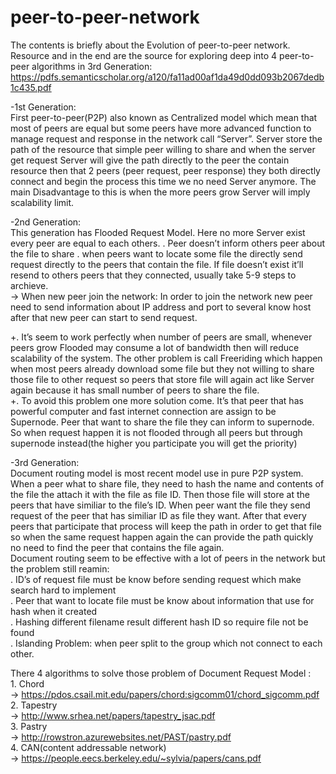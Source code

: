 # peer-to-peer-network
  The contents is briefly about the Evolution of peer-to-peer network. Resource and in the end are the source for exploring deep into 4 peer-to-peer algorithms in 3rd Generation: https://pdfs.semanticscholar.org/a120/fa11ad00af1da49d0dd093b2067dedb1c435.pdf

-1st Generation:  
  First peer-to-peer(P2P) also known as Centralized model which mean that most of peers are equal but some peers have more advanced function to manage request and response in the network call “Server”. Server store the path of the resource that simple peer willing to share and when the server get request Server will give the path directly to the peer the contain resource then that 2 peers (peer request, peer response) they both directly connect and begin the process this time we no need Server anymore. The main Disadvantage to this is when the more peers grow Server will imply scalability limit.

-2nd Generation:  
  This generation has Flooded Request Model. Here no more Server exist every peer are equal to each others.
. Peer doesn’t inform others peer about the file to share
. when peers want to locate some file the directly send request directly to the peers that contain the file. If file doesn’t exist it’ll resend to others peers that they connected, usually take 5-9 steps to archieve.  
-> When new peer join the network: In order to join the network new peer need to send information about IP address and port to several know host after that new peer can start to send request.

+. It’s seem to work perfectly when number of peers are small, whenever peers grow Flooded may consume a lot of bandwidth then will reduce scalability of the system. The other problem is call Freeriding which happen when most peers already download some file but they not willing to share those file to other request so peers that store file will again act like Server again because it has small number of peers to share the file.  
+. To avoid this problem one more solution come. It’s that peer that has powerful computer and fast internet connection are assign to be Supernode. Peer that want to share the file they can inform to supernode. So when request happen it is not flooded through all peers but through supernode instead(the higher you participate you will get the priority)

-3rd Generation:  
   Document routing model is most recent model use in pure P2P system. When a peer what to share file, they need to hash the name and contents of the file the attach it with the file as file ID. Then those file will store at the peers that have similiar to the file’s ID. When peer want the file they send request of the peer that has similiar ID as file they want. After that every peers that participate that process will keep the path in order to get that file so when the same request happen again the can provide the path quickly no need to find the peer that contains the file again.  
Document routing seem to be effective with a lot of peers in the network but the problem still reamin:  
. ID’s of request file must be know before sending request which make search hard to implement  
. Peer that want to locate file must be know about information that use for hash when it created  
. Hashing different filename result different hash ID so require file not be found  
. Islanding Problem: when peer split to the group which not connect to each other.  

There 4 algorithms to solve those problem of Document Request Model :  
    1. Chord    
	    ->	https://pdos.csail.mit.edu/papers/chord:sigcomm01/chord_sigcomm.pdf  
    2. Tapestry      
		->	http://www.srhea.net/papers/tapestry_jsac.pdf  
    3. Pastry      
	    ->	http://rowstron.azurewebsites.net/PAST/pastry.pdf  
    4. CAN(content addressable network)    
		->	https://people.eecs.berkeley.edu/~sylvia/papers/cans.pdf  
